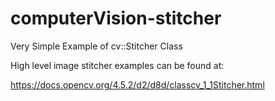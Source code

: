 # computerVision-stitcher
Very Simple Example of cv::Stitcher Class

High level image stitcher examples can be found at:

https://docs.opencv.org/4.5.2/d2/d8d/classcv_1_1Stitcher.html
